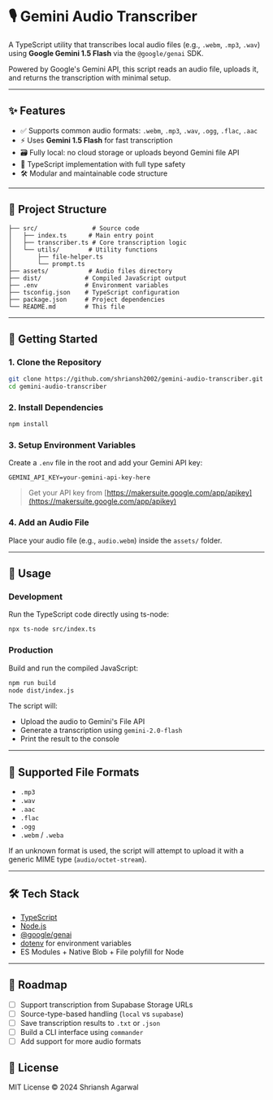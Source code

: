 # 🎙️ Gemini Audio Transcriber

A TypeScript utility that transcribes local audio files (e.g., `.webm`, `.mp3`, `.wav`) using **Google Gemini 1.5 Flash** via the `@google/genai` SDK.

Powered by Google's Gemini API, this script reads an audio file, uploads it, and returns the transcription with minimal setup.

---

## ✨ Features

- ✅ Supports common audio formats: `.webm`, `.mp3`, `.wav`, `.ogg`, `.flac`, `.aac`
- ⚡ Uses **Gemini 1.5 Flash** for fast transcription
- 🗃️ Fully local: no cloud storage or uploads beyond Gemini file API
- 🌱 TypeScript implementation with full type safety
- 🛠️ Modular and maintainable code structure

---

## 📂 Project Structure

```
├── src/               # Source code
│   ├── index.ts      # Main entry point
│   ├── transcriber.ts # Core transcription logic
│   └── utils/        # Utility functions
│       ├── file-helper.ts
│       └── prompt.ts
├── assets/           # Audio files directory
├── dist/            # Compiled JavaScript output
├── .env             # Environment variables
├── tsconfig.json    # TypeScript configuration
├── package.json     # Project dependencies
└── README.md        # This file
```

---

## 🚀 Getting Started

### 1. Clone the Repository

```bash
git clone https://github.com/shriansh2002/gemini-audio-transcriber.git
cd gemini-audio-transcriber
```

### 2. Install Dependencies

```bash
npm install
```

### 3. Setup Environment Variables

Create a `.env` file in the root and add your Gemini API key:

```
GEMINI_API_KEY=your-gemini-api-key-here
```

> Get your API key from [https://makersuite.google.com/app/apikey](https://makersuite.google.com/app/apikey)

### 4. Add an Audio File

Place your audio file (e.g., `audio.webm`) inside the `assets/` folder.

---

## 🧠 Usage

### Development

Run the TypeScript code directly using ts-node:

```bash
npx ts-node src/index.ts
```

### Production

Build and run the compiled JavaScript:

```bash
npm run build
node dist/index.js
```

The script will:

- Upload the audio to Gemini's File API
- Generate a transcription using `gemini-2.0-flash`
- Print the result to the console

---

## 🧩 Supported File Formats

- `.mp3`
- `.wav`
- `.aac`
- `.flac`
- `.ogg`
- `.webm` / `.weba`

If an unknown format is used, the script will attempt to upload it with a generic MIME type (`audio/octet-stream`).

---

## 🛠️ Tech Stack

- [TypeScript](https://www.typescriptlang.org/)
- [Node.js](https://nodejs.org/)
- [@google/genai](https://www.npmjs.com/package/@google/genai)
- [dotenv](https://www.npmjs.com/package/dotenv) for environment variables
- ES Modules + Native Blob + File polyfill for Node

---

## 📌 Roadmap

- [ ] Support transcription from Supabase Storage URLs
- [ ] Source-type-based handling (`local` vs `supabase`)
- [ ] Save transcription results to `.txt` or `.json`
- [ ] Build a CLI interface using `commander`
- [ ] Add support for more audio formats

## 📄 License

MIT License © 2024 Shriansh Agarwal
